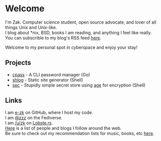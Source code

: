 # Welcome

I'm Zak. Computer science student, open source advocate, and lover of all things Unix and Unix-like.  
I blog about *nix, BSD, books I am reading, and anything I feel like really.  
You can subscrible to my blog's RSS feed [here](/rss.xml).

Welcome to my personal spot in cyberspace and enjoy your stay!

## Projects

 * [cpass](https://github.com/e-zk/cpass) - A CLI password manager (Go)
 * [shlog](https://github.com/e-zk/shlog) - Static site generator (Shell)
 * [sec](https://github.com/e-zk/sec) - Stupidly simple secret store using [age](https://age-encryption.org/) for encryption (Shell)

## Links

I am [e-zk](https://github.com/e-zk/) on GitHub, where I host my code.  
I am [@zzz](https://qoto.org/@zzz) on the Fediverse.  
I am [/u/zk](https://lobste.rs/u/zk) on [Lobste.rs](https://lobste.rs/).  
[Here](/friends.html) is a list of people and blogs I follow around the web.  
Be sure to check out my recommendation lists for music, books, etc [here](/lists/).
